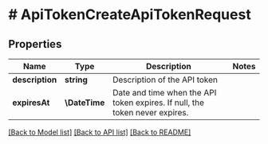 # # ApiTokenCreateApiTokenRequest

## Properties

Name | Type | Description | Notes
------------ | ------------- | ------------- | -------------
**description** | **string** | Description of the API token |
**expiresAt** | **\DateTime** | Date and time when the API token expires. If null, the token never expires. |

[[Back to Model list]](../../README.md#models) [[Back to API list]](../../README.md#endpoints) [[Back to README]](../../README.md)
